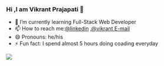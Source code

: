 ### Hi ,I am Vikrant Prajapati 👋

- 🌱 I’m currently learning  Full-Stack Web Developer
- 📫 How to reach me:[@linkedin](https://www.linkedin.com/in/vikrant-prajapati-5888011ab/) ,[@vikrant E-mail](Vikrantmodern12@gmail.com)
- 😄 Pronouns: he/his
- ⚡ Fun fact: I spend almost 5 hours doing coading everyday
<img src="https://github-readme-stats.vercel.app/api?username=stormyvikrant&&show_icons=true&title_color=FAF9F9&icon_color=E2E9E9&text_color=33D6FF&bg_color=191819">
